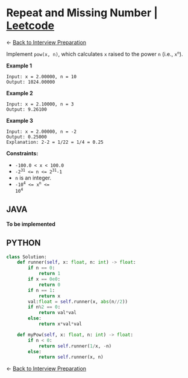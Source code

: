 # Repeat and Missing Number | [Leetcode](https://leetcode.com/problems/powx-n/)


&larr; [Back to Interview Preparation](../InterviewPreparation.md)

Implement <code>pow(x, n)</code>, which calculates <code>x</code> raised to the power <code>n</code> (i.e., <code>x<sup>n</sup></code>).

**Example 1**

```
Input: x = 2.00000, n = 10
Output: 1024.00000
```
**Example 2**

```
Input: x = 2.10000, n = 3
Output: 9.26100
```
**Example 3**

```
Input: x = 2.00000, n = -2
Output: 0.25000
Explanation: 2-2 = 1/22 = 1/4 = 0.25
```


**Constraints:**

- <code>-100.0 < x < 100.0</code>
- <code>-2<sup>31</sup> <= n <= 2<sup>31</sup>-1</code>
- <code>n</code> is an integer.
- <code>-10<sup>4</sup> <= x<sup>n</sup> <= 10<sup>4</sup></code>

## JAVA

**To be implemented**

## PYTHON

```python
class Solution:
    def runner(self, x: float, n: int) -> float:
        if n == 0:
            return 1
        if x == 0e0:
            return 0
        if n == 1:
            return x
        val:float = self.runner(x, abs(n//2))
        if n%2 == 0:
            return val*val
        else:
            return x*val*val

    def myPow(self, x: float, n: int) -> float:
        if n < 0:
            return self.runner(1/x, -n)
        else:
            return self.runner(x, n)
```

&larr; [Back to Interview Preparation](../InterviewPreparation.md)
